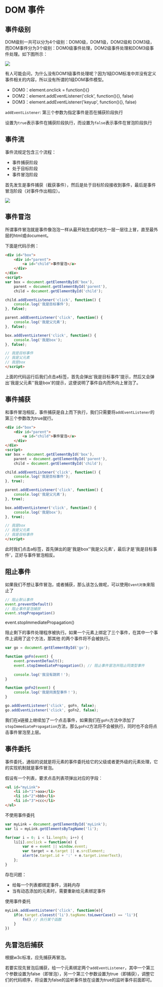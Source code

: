 # DOM 事件

## 事件级别
DOM级别一共可以分为4个级别：DOM0级，DOM1级，DOM2级和 DOM3级，而DOM事件分为3个级别：DOM0级事件处理，DOM2级事件处理和DOM3级事件处理。如下图所示：

![](./../img/dom.png)

有人可能会问，为什么没有DOM1级事件处理呢？因为1级DOM标准中并没有定义事件相关的内容，所以没有所谓的1级DOM事件模型。

- DOM0：element.onclick = function(){}
- DOM2：element.addEventListener('click', function(){}, false)
- DOM3：element.addEventListener('keyup', function(){}, false)

`addEventListener`: 第三个参数为指定事件是否在捕获阶段执行

设置为`true`表示事件在捕获阶段执行，而设置为`false`表示事件在冒泡阶段执行

## 事件流

事件流规定包含三个流程：
- 事件捕获阶段
- 处于目标阶段
- 事件冒泡阶段

首先发生是事件捕获（截获事件），然后是处于目标阶段接收到事件，最后是事件冒泡阶段（对事件作出相应）。

![](./../img/dom2.png)


## 事件冒泡

所谓事件冒泡就是事件像泡泡一样从最开始生成的地方一层一层往上冒，直至最外层的html或document。

下面是代码示例：

```html
<div id="box">
    <div id="parent">
        <a id="child">事件冒泡</a>
    </div>
</div>
<script>
var box = document.getElementById('box'),
    parent = document.getElementById('parent'),
    child = document.getElementById('child');

child.addEventListener('click', function() {
    console.log('我是目标事件');
}, false);

parent.addEventListener('click', function() {
    console.log('我是父元素');
}, false);

box.addEventListener('click', function() {
    console.log('我是box');
}, false);

// 我是目标事件
// 我是父元素
// 我是box
</script>
```
上面的代码运行后我们点击a标签，首先会弹出'我是目标事件'提示，然后又会弹出'我是父元素''我是box'的提示，这便说明了事件自内而外向上冒泡了。


## 事件捕获

和事件冒泡相反，事件捕获是自上而下执行，我们只需要将`addEventListener`的第三个参数改为true就行。

```html
<div id="box">
    <div id="parent">
        <a id="child">事件冒泡</a>
    </div>
</div>
<script>
var box = document.getElementById('box'),
    parent = document.getElementById('parent'),
    child = document.getElementById('child');

child.addEventListener('click', function() {
    console.log('我是目标事件');
}, true);

parent.addEventListener('click', function() {
    console.log('我是父元素');
}, true);

box.addEventListener('click', function() {
    console.log('我是box');
}, true);

// 我是box
// 我是父元素
// 我是目标事件
</script>
```

此时我们点击a标签，首先弹出的是'我是box''我是父元素'，最后才是'我是目标事件'，正好与事件冒泡相反。

## 阻止事件

如果我们不想让事件冒泡，或者捕获，那么该怎么做呢，可以使用`Event对象`来阻止了

```js
// 阻止默认事件
event.preventDefault()
// 阻止事件冒泡捕获
event.stopPropagation()
```

event.stopImmediatePropagation()

阻止剩下的事件处理程序被执行。如果一个元素上绑定了三个事件，在其中一个事件上调用了这个方法，那其他 的两个事件将不会被执行。

```js
var go = document.getElementById('go');

function goFn(event) {
    event.preventDefault();
    event.stopImmediatePropagation(); // 阻止事件冒泡并阻止同类型事件
    
    console.log('我没有跳转！');
}

function goFn2(event) {
    console.log('我是同类型事件！');
}

go.addEventListener('click', goFn, false);
go.addEventListener('click', goFn2, false);
```

我们在a链接上继续加了一个点击事件，如果我们在`goFn`方法中添加了`stopImmediatePropagation`方法，那么`goFn2`方法将不会被执行，同时也不会将点击事件冒泡至上层。

## 事件委托

事件委托，通俗的说就是将元素的事件委托给它的父级或者更外级的元素处理，它的实现机制就是事件冒泡。

假设有一个列表，要求点击列表项弹出对应的字段：

```html
<ul id="myLink">
    <li id="1">aaa</li>
    <li id="2">bbb</li>
    <li id="3">ccc</li>
</ul>
```

不使用事件委托

```js
var myLink = document.getElementById('myLink');
var li = myLink.getElementsByTagName('li');

for(var i = 0; i < li.length; i++) {
    li[i].onclick = function(e) {
        var e = event || window.event;
        var target = e.target || e.srcElement;
        alert(e.target.id + ':' + e.target.innerText);  
    };
}
```
存在问题：
- 给每一个列表都绑定事件，消耗内存
- 当有动态添加的元素时，需要重新给元素绑定事件

使用事件委托

```js
myLink.addEventListener('click', function(e){
    if(e.target.closest('li').tagName.toLowerCase() == 'li'){
        fn() // 执行某个函数
    }
})
```



## 先冒泡后捕获

根据w3c标准，应先捕获再冒泡。

若要实现先冒泡后捕获，给一个元素绑定两个`addEventListener`，其中一个第三个参数设置为false（即冒泡），另一个第三个参数设置为true（即捕获），调整它们的代码顺序，将设置为false的监听事件放在设置为true的监听事件前面即可。
